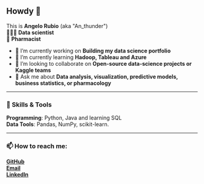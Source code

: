 ## Howdy 👋
This is **Angelo Rubio**  (aka "An_thunder")  
👨🏻‍💻 **Data scientist**  
💊 **Pharmacist**

- 🔭 I’m currently working on **Building my data science portfolio**
- 🌱 I’m currently learning **Hadoop, Tableau and Azure**
- 👯 I’m looking to collaborate on **Open-source data-science projects or Kaggle teams**
- 💬 Ask me about **Data analysis, visualization, predictive models, business statistics, or pharmacology**


---  

### 🚀 Skills & Tools
**Programming**: Python, Java and learning SQL  
**Data Tools**: Pandas, NumPy, scikit-learn.

---  

### 📫 How to reach me:
**[GitHub](https://github.com/angelo-rubio)**   
**[Email](mailto:angelo-rubio@script.mozmail.com)**  
**[LinkedIn](https://www.linkedin.com/in/angelo-rubio)**  
